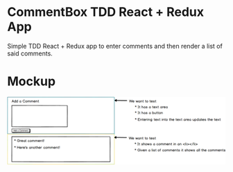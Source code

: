 CommentBox TDD React + Redux App
================================

Simple TDD React + Redux app to enter comments and then render a list of said comments.

Mockup
======

![Mockup](https://github.com/JonnyPickard/CommentBox-with-Testing-React/blob/master/docs/CommentBoxWithTestingReact.png)

